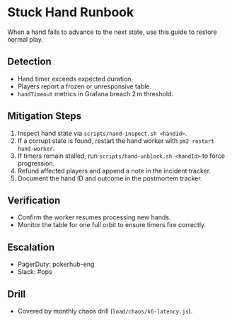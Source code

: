# Stuck Hand Runbook

When a hand fails to advance to the next state, use this guide to restore normal play.

## Detection
- Hand timer exceeds expected duration.
- Players report a frozen or unresponsive table.
- `handTimeout` metrics in Grafana breach 2 m threshold.

## Mitigation Steps
1. Inspect hand state via `scripts/hand-inspect.sh <handId>`.
2. If a corrupt state is found, restart the hand worker with `pm2 restart hand-worker`.
3. If timers remain stalled, run `scripts/hand-unblock.sh <handId>` to force progression.
4. Refund affected players and append a note in the incident tracker.
5. Document the hand ID and outcome in the postmortem tracker.

## Verification
- Confirm the worker resumes processing new hands.
- Monitor the table for one full orbit to ensure timers fire correctly.

## Escalation
- PagerDuty: pokerhub-eng
- Slack: #ops

## Drill
- Covered by monthly chaos drill (`load/chaos/k6-latency.js`).
